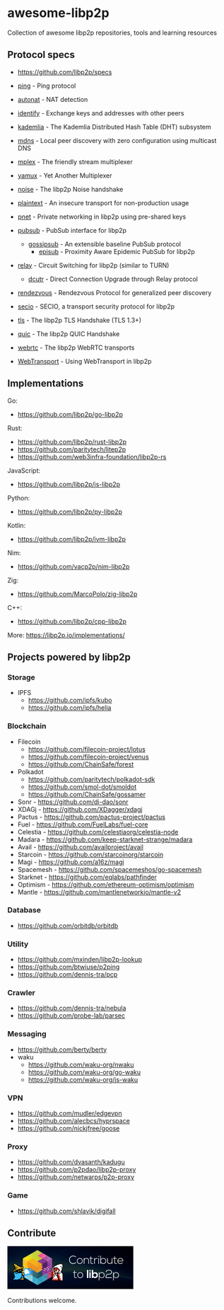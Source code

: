 # awesome-libp2p

Collection of awesome libp2p repositories, tools and learning resources

## Protocol specs

- https://github.com/libp2p/specs

- [ping](https://github.com/libp2p/specs/tree/master/ping) - Ping protocol
- [autonat](https://github.com/libp2p/specs/tree/master/autonat) - NAT detection
- [identify](https://github.com/libp2p/specs/tree/master/identify) -  Exchange keys and addresses with other peers
- [kademlia](https://github.com/libp2p/specs/tree/master/kademlia) - The Kademlia Distributed Hash Table (DHT) subsystem
- [mdns](https://github.com/libp2p/specs/tree/master/mdns) - Local peer discovery with zero configuration using multicast DNS
- [mplex](https://github.com/libp2p/specs/tree/master/mplex) - The friendly stream multiplexer
- [yamux](https://github.com/libp2p/specs/tree/master/yamux) - Yet Another Multiplexer
- [noise](https://github.com/libp2p/specs/tree/master/noise) - The libp2p Noise handshake
- [plaintext](https://github.com/libp2p/specs/tree/master/plaintext) - An insecure transport for non-production usage
- [pnet](https://github.com/libp2p/specs/tree/master/pnet) - Private networking in libp2p using pre-shared keys
- [pubsub](https://github.com/libp2p/specs/tree/master/pubsub) - PubSub interface for libp2p
  - [gossipsub](https://github.com/libp2p/specs/tree/master/pubsub/gossipsub) - An extensible baseline PubSub protocol
    - [episub](https://github.com/libp2p/specs/tree/master/pubsub/gossipsub/episub) - Proximity Aware Epidemic PubSub for libp2p
- [relay](https://github.com/libp2p/specs/tree/master/relay) - Circuit Switching for libp2p (similar to TURN)
  - [dcutr](https://github.com/libp2p/specs/tree/master/relay/dcutr) - Direct Connection Upgrade through Relay protocol
- [rendezvous](https://github.com/libp2p/specs/tree/master/rendezvous) - Rendezvous Protocol for generalized peer discovery
- [secio](https://github.com/libp2p/specs/tree/master/secio) - SECIO, a transport security protocol for libp2p
- [tls](https://github.com/libp2p/specs/tree/master/tls) - The libp2p TLS Handshake (TLS 1.3+)
- [quic](https://github.com/libp2p/specs/tree/master/quic) - The libp2p QUIC Handshake
- [webrtc](https://github.com/libp2p/specs/tree/master/webrtc) - The libp2p WebRTC transports
- [WebTransport](https://github.com/libp2p/specs/tree/master/webtransport) - Using WebTransport in libp2p

## Implementations

Go:
- https://github.com/libp2p/go-libp2p

Rust:
- https://github.com/libp2p/rust-libp2p
- https://github.com/paritytech/litep2p
- https://github.com/web3infra-foundation/libp2p-rs

JavaScript:
- https://github.com/libp2p/js-libp2p

Python:
- https://github.com/libp2p/py-libp2p

Kotlin:
- https://github.com/libp2p/jvm-libp2p

Nim:
- https://github.com/vacp2p/nim-libp2p

Zig:
- https://github.com/MarcoPolo/zig-libp2p

C++:
- https://github.com/libp2p/cpp-libp2p

More: https://libp2p.io/implementations/

## Projects powered by libp2p

### Storage

- IPFS
  - https://github.com/ipfs/kubo
  - https://github.com/ipfs/helia

### Blockchain

- Filecoin
  - https://github.com/filecoin-project/lotus
  - https://github.com/filecoin-project/venus
  - https://github.com/ChainSafe/forest
- Polkadot
  - https://github.com/paritytech/polkadot-sdk
  - https://github.com/smol-dot/smoldot
  - https://github.com/ChainSafe/gossamer
- Sonr - https://github.com/di-dao/sonr
- XDAGj - https://github.com/XDagger/xdagj
- Pactus - https://github.com/pactus-project/pactus
- Fuel - https://github.com/FuelLabs/fuel-core
- Celestia - https://github.com/celestiaorg/celestia-node
- Madara - https://github.com/keep-starknet-strange/madara
- Avail - https://github.com/availproject/avail
- Starcoin - https://github.com/starcoinorg/starcoin
- Magi - https://github.com/a16z/magi
- Spacemesh - https://github.com/spacemeshos/go-spacemesh
- Starknet - https://github.com/eqlabs/pathfinder
- Optimism - https://github.com/ethereum-optimism/optimism
- Mantle - https://github.com/mantlenetworkio/mantle-v2

### Database

- https://github.com/orbitdb/orbitdb

### Utility

- https://github.com/mxinden/libp2p-lookup
- https://github.com/btwiuse/p2ping
- https://github.com/dennis-tra/pcp

### Crawler

- https://github.com/dennis-tra/nebula
- https://github.com/probe-lab/parsec

### Messaging

- https://github.com/berty/berty
- waku
  - https://github.com/waku-org/nwaku
  - https://github.com/waku-org/go-waku
  - https://github.com/waku-org/js-waku

### VPN

- https://github.com/mudler/edgevpn
- https://github.com/alecbcs/hyprspace
- https://github.com/nickjfree/goose

### Proxy

- https://github.com/dvasanth/kadugu
- https://github.com/p2pdao/libp2p-proxy
- https://github.com/netwarps/p2p-proxy

### Game

- https://github.com/shlavik/digifall

## Contribute

![](./img/contribute.gif)

Contributions welcome.
